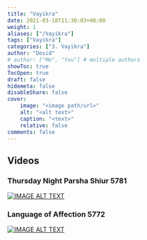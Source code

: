 ```yaml
---
title: "Vayikra"
date: 2021-03-18T11:30:03+00:00
weight: 1
aliases: ["/Vayikra"]
tags: ["Vayikra"]
categories: ["3. Vayikra"]
author: "Dovid"
# author: ["Me", "You"] # multiple authors
showToc: true
TocOpen: true
draft: false
hidemeta: false
disableShare: false
cover:
    image: "<image path/url>"
    alt: "<alt text>"
    caption: "<text>"
    relative: false
comments: false
---
```

 ## Videos
 ### Thursday Night Parsha Shiur 5781
 [![IMAGE ALT TEXT](http://img.youtube.com/vi/E24s6mOpaBY/0.jpg)](http://www.youtube.com/watch?v=E24s6mOpaBY "Video Title")
 ### Language of Affection 5772
 [![IMAGE ALT TEXT](http://img.youtube.com/vi/Epu1Xz4yqK8/0.jpg)](http://www.youtube.com/watch?v=Epu1Xz4yqK8 "Video Title")
